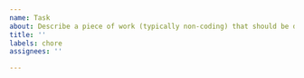 ```yaml
---
name: Task
about: Describe a piece of work (typically non-coding) that should be done.
title: ''
labels: chore
assignees: ''

---
```



